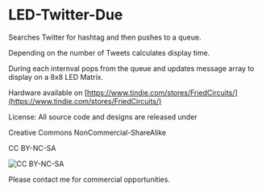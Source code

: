 LED-Twitter-Due
================

Searches Twitter for hashtag and then pushes to a queue. 

Depending on the number of Tweets calculates display time.

During each internval pops from the queue and updates message array to display on a 8x8 LED Matrix.

Hardware available on [https://www.tindie.com/stores/FriedCircuits/](https://www.tindie.com/stores/FriedCircuits/)


License: All source code and designs are released under 

Creative Commons NonCommercial-ShareAlike 

CC BY-NC-SA

![CC BY-NC-SA](http://i.creativecommons.org/l/by-nc-sa/3.0/88x31.png)

Please contact me for commercial opportunities. 